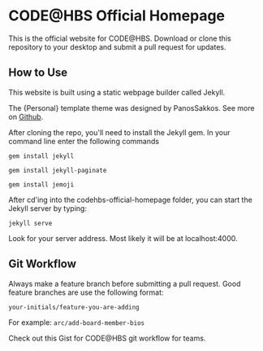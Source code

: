 # CODE@HBS Official Homepage

This is the official website for CODE@HBS. Download or clone this repository to your desktop and submit a pull request for updates.

## How to Use
This website is built using a static webpage builder called Jekyll. 

The {Personal} template theme was designed by PanosSakkos. See more on [Github](https://panossakkos.github.io/personal-jekyll-theme/).  

After cloning the repo, you'll need to install the Jekyll gem. In your command line enter the following commands

`gem install jekyll`

`gem install jekyll-paginate`

`gem install jemoji`

After cd'ing into the codehbs-official-homepage folder, you can start the Jekyll server by typing:

`jekyll serve`

Look for your server address. Most likely it will be at localhost:4000. 

## Git Workflow
Always make a feature branch before submitting a pull request. Good feature branches are use the following format:

`your-initials/feature-you-are-adding` 

For example: `arc/add-board-member-bios`

Check out this Gist for CODE@HBS git workflow for teams. 
